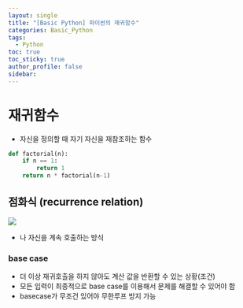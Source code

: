 ```yaml
---
layout: single
title: "[Basic Python] 파이썬의 재귀함수"
categories: Basic_Python
tags:
  - Python
toc: true
toc_sticky: true
author_profile: false
sidebar:
---
```

# 재귀함수

- 자신을 정의할 때 자기 자신을 재참조하는 함수

```python
def factorial(n):
	if n == 1:
		return 1
	return n * factorial(n-1)
```

## 점화식 (recurrence relation)

![](https://i.imgur.com/q36YWcg.png)

- 나 자신을 계속 호출하는 방식
### base case

- 더 이상 재귀호출을 하지 않아도 계산 값을 반환할 수 있는 상황(조건)
- 모든 입력이 최종적으로 base case를 이용해서 문제를 해결할 수 있어야 함
- basecase가 무조건 있어야 무한루프 방지 가능